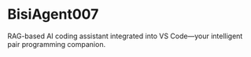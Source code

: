 # BisiAgent007
RAG-based AI coding assistant integrated into VS Code—your intelligent pair programming companion.
